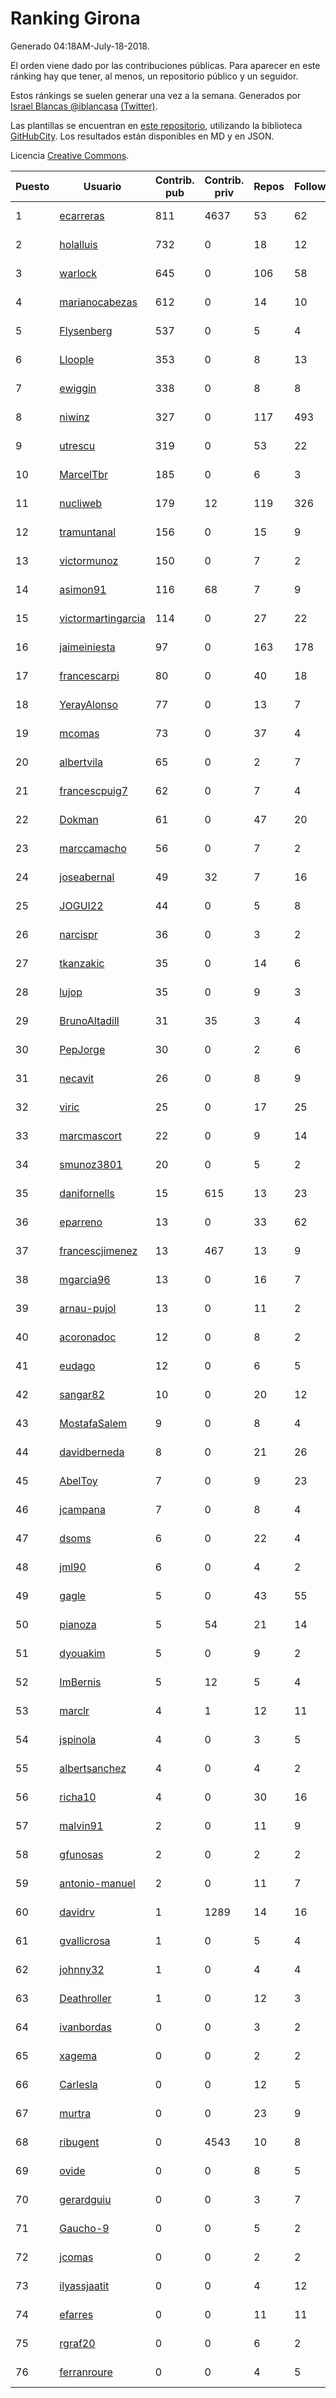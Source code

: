 # Ranking Girona

Generado 04:18AM-July-18-2018.

El orden viene dado por las contribuciones públicas. Para aparecer en este ránking hay que tener, al menos, un repositorio público y un seguidor.

Estos ránkings se suelen generar una vez a la semana. Generados por [Israel Blancas @iblancasa](https://github.com/iblancasa/) [(Twitter)](https://twitter.com/iblancasa).

Las plantillas se encuentran en [este repositorio](https://github.com/iblancasa/GH-Spanish-Ranking), utilizando la biblioteca [GitHubCity](https://github.com/iblancasa/GitHubCity). Los resultados están disponibles en MD y en JSON.

Licencia [Creative Commons](https://creativecommons.org/licenses/by/4.0/).

| Puesto   |  Usuario  | Contrib. pub | Contrib. priv |Repos| Followers | Desde |  Avatar  |
|----------|-----------|--------------|---------------|-----|-----------|-------|----------|
|1|[ecarreras](https://github.com/ecarreras)|811|4637|53|62|2010-06-02|![ecarreras]()|
|2|[holalluis](https://github.com/holalluis)|732|0|18|12|2011-09-27|![holalluis]()|
|3|[warlock](https://github.com/warlock)|645|0|106|58|2010-02-03|![warlock]()|
|4|[marianocabezas](https://github.com/marianocabezas)|612|0|14|10|2016-05-10|![marianocabezas]()|
|5|[Flysenberg](https://github.com/Flysenberg)|537|0|5|4|2017-09-22|![Flysenberg]()|
|6|[Lloople](https://github.com/Lloople)|353|0|8|13|2013-10-11|![Lloople]()|
|7|[ewiggin](https://github.com/ewiggin)|338|0|8|8|2011-03-08|![ewiggin]()|
|8|[niwinz](https://github.com/niwinz)|327|0|117|493|2011-06-11|![niwinz]()|
|9|[utrescu](https://github.com/utrescu)|319|0|53|22|2012-07-20|![utrescu]()|
|10|[MarcelTbr](https://github.com/MarcelTbr)|185|0|6|3|2016-11-18|![MarcelTbr]()|
|11|[nucliweb](https://github.com/nucliweb)|179|12|119|326|2012-01-05|![nucliweb]()|
|12|[tramuntanal](https://github.com/tramuntanal)|156|0|15|9|2010-02-08|![tramuntanal]()|
|13|[victormunoz](https://github.com/victormunoz)|150|0|7|2|2015-05-06|![victormunoz]()|
|14|[asimon91](https://github.com/asimon91)|116|68|7|9|2015-07-06|![asimon91]()|
|15|[victormartingarcia](https://github.com/victormartingarcia)|114|0|27|22|2011-03-09|![victormartingarcia]()|
|16|[jaimeiniesta](https://github.com/jaimeiniesta)|97|0|163|178|2008-03-09|![jaimeiniesta]()|
|17|[francescarpi](https://github.com/francescarpi)|80|0|40|18|2010-05-26|![francescarpi]()|
|18|[YerayAlonso](https://github.com/YerayAlonso)|77|0|13|7|2012-05-29|![YerayAlonso]()|
|19|[mcomas](https://github.com/mcomas)|73|0|37|4|2013-05-15|![mcomas]()|
|20|[albertvila](https://github.com/albertvila)|65|0|2|7|2011-03-24|![albertvila]()|
|21|[francescpuig7](https://github.com/francescpuig7)|62|0|7|4|2016-06-15|![francescpuig7]()|
|22|[Dokman](https://github.com/Dokman)|61|0|47|20|2012-09-06|![Dokman]()|
|23|[marccamacho](https://github.com/marccamacho)|56|0|7|2|2014-04-24|![marccamacho]()|
|24|[joseabernal](https://github.com/joseabernal)|49|32|7|16|2011-11-23|![joseabernal]()|
|25|[JOGUI22](https://github.com/JOGUI22)|44|0|5|8|2013-09-30|![JOGUI22]()|
|26|[narcispr](https://github.com/narcispr)|36|0|3|2|2011-05-19|![narcispr]()|
|27|[tkanzakic](https://github.com/tkanzakic)|35|0|14|6|2011-06-29|![tkanzakic]()|
|28|[lujop](https://github.com/lujop)|35|0|9|3|2011-07-16|![lujop]()|
|29|[BrunoAltadill](https://github.com/BrunoAltadill)|31|35|3|4|2015-12-29|![BrunoAltadill]()|
|30|[PepJorge](https://github.com/PepJorge)|30|0|2|6|2013-03-08|![PepJorge]()|
|31|[necavit](https://github.com/necavit)|26|0|8|9|2013-11-12|![necavit]()|
|32|[viric](https://github.com/viric)|25|0|17|25|2009-03-24|![viric]()|
|33|[marcmascort](https://github.com/marcmascort)|22|0|9|14|2013-02-14|![marcmascort]()|
|34|[smunoz3801](https://github.com/smunoz3801)|20|0|5|2|2014-03-09|![smunoz3801]()|
|35|[danifornells](https://github.com/danifornells)|15|615|13|23|2012-12-03|![danifornells]()|
|36|[eparreno](https://github.com/eparreno)|13|0|33|62|2008-03-13|![eparreno]()|
|37|[francescjimenez](https://github.com/francescjimenez)|13|467|13|9|2012-05-30|![francescjimenez]()|
|38|[mgarcia96](https://github.com/mgarcia96)|13|0|16|7|2014-02-01|![mgarcia96]()|
|39|[arnau-pujol](https://github.com/arnau-pujol)|13|0|11|2|2016-08-28|![arnau-pujol]()|
|40|[acoronadoc](https://github.com/acoronadoc)|12|0|8|2|2011-06-01|![acoronadoc]()|
|41|[eudago](https://github.com/eudago)|12|0|6|5|2011-05-25|![eudago]()|
|42|[sangar82](https://github.com/sangar82)|10|0|20|12|2010-12-15|![sangar82]()|
|43|[MostafaSalem](https://github.com/MostafaSalem)|9|0|8|4|2016-05-03|![MostafaSalem]()|
|44|[davidberneda](https://github.com/davidberneda)|8|0|21|26|2012-04-12|![davidberneda]()|
|45|[AbelToy](https://github.com/AbelToy)|7|0|9|23|2009-10-31|![AbelToy]()|
|46|[jcampana](https://github.com/jcampana)|7|0|8|4|2012-07-16|![jcampana]()|
|47|[dsoms](https://github.com/dsoms)|6|0|22|4|2011-07-13|![dsoms]()|
|48|[jml90](https://github.com/jml90)|6|0|4|2|2016-03-18|![jml90]()|
|49|[gagle](https://github.com/gagle)|5|0|43|55|2012-02-17|![gagle]()|
|50|[pianoza](https://github.com/pianoza)|5|54|21|14|2013-02-28|![pianoza]()|
|51|[dyouakim](https://github.com/dyouakim)|5|0|9|2|2013-09-21|![dyouakim]()|
|52|[ImBernis](https://github.com/ImBernis)|5|12|5|4|2016-05-28|![ImBernis]()|
|53|[marclr](https://github.com/marclr)|4|1|12|11|2013-02-04|![marclr]()|
|54|[jspinola](https://github.com/jspinola)|4|0|3|5|2013-04-25|![jspinola]()|
|55|[albertsanchez](https://github.com/albertsanchez)|4|0|4|2|2014-04-08|![albertsanchez]()|
|56|[richa10](https://github.com/richa10)|4|0|30|16|2014-12-06|![richa10]()|
|57|[malvin91](https://github.com/malvin91)|2|0|11|9|2014-02-27|![malvin91]()|
|58|[gfunosas](https://github.com/gfunosas)|2|0|2|2|2015-11-08|![gfunosas]()|
|59|[antonio-manuel](https://github.com/antonio-manuel)|2|0|11|7|2015-04-09|![antonio-manuel]()|
|60|[davidrv](https://github.com/davidrv)|1|1289|14|16|2009-03-09|![davidrv]()|
|61|[gvallicrosa](https://github.com/gvallicrosa)|1|0|5|4|2012-09-13|![gvallicrosa]()|
|62|[johnny32](https://github.com/johnny32)|1|0|4|4|2013-03-20|![johnny32]()|
|63|[Deathroller](https://github.com/Deathroller)|1|0|12|3|2014-06-18|![Deathroller]()|
|64|[ivanbordas](https://github.com/ivanbordas)|0|0|3|2|2011-01-18|![ivanbordas]()|
|65|[xagema](https://github.com/xagema)|0|0|2|2|2012-05-23|![xagema]()|
|66|[Carlesla](https://github.com/Carlesla)|0|0|12|5|2012-06-18|![Carlesla]()|
|67|[murtra](https://github.com/murtra)|0|0|23|9|2012-06-05|![murtra]()|
|68|[ribugent](https://github.com/ribugent)|0|4543|10|8|2011-11-08|![ribugent]()|
|69|[ovide](https://github.com/ovide)|0|0|8|5|2013-02-01|![ovide]()|
|70|[gerardguiu](https://github.com/gerardguiu)|0|0|3|7|2013-10-14|![gerardguiu]()|
|71|[Gaucho-9](https://github.com/Gaucho-9)|0|0|5|2|2014-01-27|![Gaucho-9]()|
|72|[jcomas](https://github.com/jcomas)|0|0|2|2|2013-12-30|![jcomas]()|
|73|[ilyassjaatit](https://github.com/ilyassjaatit)|0|0|4|12|2013-12-06|![ilyassjaatit]()|
|74|[efarres](https://github.com/efarres)|0|0|11|11|2014-03-04|![efarres]()|
|75|[rgraf20](https://github.com/rgraf20)|0|0|6|2|2015-02-17|![rgraf20]()|
|76|[ferranroure](https://github.com/ferranroure)|0|0|4|5|2015-09-28|![ferranroure]()|
